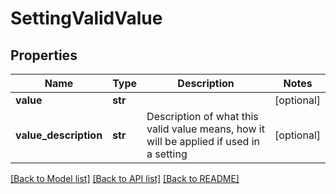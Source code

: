 # SettingValidValue

## Properties
Name | Type | Description | Notes
------------ | ------------- | ------------- | -------------
**value** | **str** |  | [optional] 
**value_description** | **str** | Description of what this valid value means, how it will be applied if used in a setting | [optional] 

[[Back to Model list]](../README.md#documentation-for-models) [[Back to API list]](../README.md#documentation-for-api-endpoints) [[Back to README]](../README.md)



